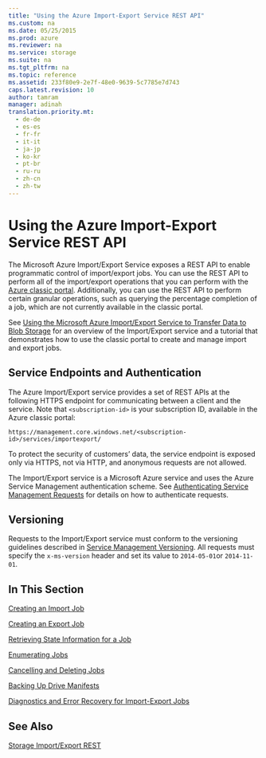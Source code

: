```yaml
---
title: "Using the Azure Import-Export Service REST API"
ms.custom: na
ms.date: 05/25/2015
ms.prod: azure
ms.reviewer: na
ms.service: storage
ms.suite: na
ms.tgt_pltfrm: na
ms.topic: reference
ms.assetid: 233f80e9-2e7f-48e0-9639-5c7785e7d743
caps.latest.revision: 10
author: tamram
manager: adinah
translation.priority.mt: 
  - de-de
  - es-es
  - fr-fr
  - it-it
  - ja-jp
  - ko-kr
  - pt-br
  - ru-ru
  - zh-cn
  - zh-tw
---
```

# Using the Azure Import-Export Service REST API
The Microsoft Azure Import/Export Service exposes a REST API to enable programmatic control of import/export jobs. You can use the REST API to perform all of the import/export operations that you can perform with the [Azure classic portal](http://www.windowsazure.com/). Additionally, you can use the REST API to perform certain granular operations, such as querying the percentage completion of a job, which are not currently available in the classic portal.  
  
 See [Using the Microsoft Azure Import/Export Service to Transfer Data to Blob Storage](http://go.microsoft.com/fwlink/?LinkID=329852&clcid=0x409) for an overview of the Import/Export service and a tutorial that demonstrates how to use the classic portal to create and manage import and export jobs.  
  
## Service Endpoints and Authentication  
 The Azure Import/Export service provides a set of REST APIs at the following HTTPS endpoint for communicating between a client and the service. Note that `<subscription-id>` is your subscription ID, available in the Azure classic portal:  
  
 `https://management.core.windows.net/<subscription-id>/services/importexport/`  
  
 To protect the security of customers’ data, the service endpoint is exposed only via HTTPS, not via HTTP, and anonymous requests are not allowed.  
  
 The Import/Export service is a Microsoft Azure service and uses the Azure Service Management authentication scheme. See [Authenticating Service Management Requests](assetId:///1becb7dc-1cdc-4db4-8ae8-7e351c96c251) for details on how to authenticate requests.  
  
## Versioning  
 Requests to the Import/Export service must conform to the versioning guidelines described in [Service Management Versioning](assetId:///bb009293-529c-4793-b925-0f8701f337d2). All requests must specify the `x-ms-version` header and set its value to `2014-05-01`or `2014-11-01`.  
  
## In This Section  
 [Creating an Import Job](../importexport/Creating-an-Import-Job.md)  
  
 [Creating an Export Job](../importexport/Creating-an-Export-Job.md)  
  
 [Retrieving State Information for a Job](../importexport/Retrieving-State-Information-for-a-Job.md)  
  
 [Enumerating Jobs](../importexport/Enumerating-Jobs.md)  
  
 [Cancelling and Deleting Jobs](../importexport/Cancelling-and-Deleting-Jobs.md)  
  
 [Backing Up Drive Manifests](../importexport/Backing-Up-Drive-Manifests.md)  
  
 [Diagnostics and Error Recovery for Import-Export Jobs](../importexport/Diagnostics-and-Error-Recovery-for-Import-Export-Jobs.md)  
  
## See Also  
 [Storage Import/Export REST](../importexport/Storage-Import-Export-Service-REST-API-Reference.md)